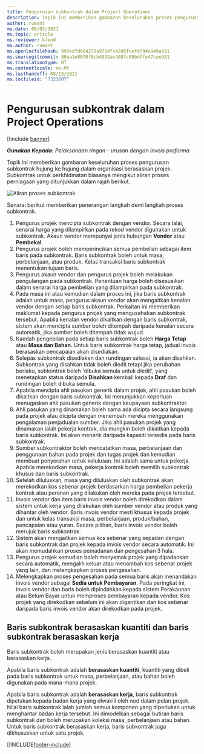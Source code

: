 ```yaml
---
title: Pengurusan subkontrak dalam Project Operations
description: Topik ini memberikan gambaran keseluruhan proses pengurusan subkontrak hujung ke hujung yang biasa dalam organisasi berasaskan projek.
author: rumant
ms.date: 08/02/2021
ms.topic: article
ms.reviewer: kfend
ms.author: rumant
ms.openlocfilehash: 993edfd064279a970d7c42d5fcefd794e949a931
ms.sourcegitcommit: 80aa1e8070f0cb4992ac408fc05bdffe47cee931
ms.translationtype: HT
ms.contentlocale: ms-MY
ms.lasthandoff: 08/13/2021
ms.locfileid: "7323607"
---
```

# <a name="subcontract-management-in-project-operations"></a>Pengurusan subkontrak dalam Project Operations

[!include [banner](../../includes/dataverse-preview.md)]

_**Gunakan Kepada:** Pelaksanaan ringan - urusan dengan invois proforma_

Topik ini memberikan gambaran keseluruhan proses pengurusan subkontrak hujung ke hujung dalam organisasi berasaskan projek. Subkontrak untuk perkhidmatan biasanya mengikut aliran proses perniagaan yang ditunjukkan dalam rajah berikut.

![Aliran proses subkontrak](../media/SubcontractingProcessFlow.png)

Senarai berikut memberikan penerangan langkah demi langkah proses subkontrak.

1. Pengurus projek mencipta subkontrak dengan vendor. Secara lalai, senarai harga yang dilampirkan pada rekod vendor digunakan untuk subkontrak. Akaun vendor mempunyai jenis hubungan **Vendor** atau **Pembekal**.
2. Pengurus projek boleh memperincikan semua pembelian sebagai item baris pada subkontrak. Baris subkontrak boleh untuk masa, perbelanjaan, atau produk. Kelas transaksi baris subkontrak menentukan tujuan baris.
3. Pengurus akaun vendor dan pengurus projek boleh melakukan pengulangan pada subkontrak. Penentuan harga boleh disesuaikan dalam senarai harga pembelian yang dilampirkan pada subkontrak.
4. Pada masa ini atau kemudian dalam proses ini, jika baris subkontrak adalah untuk masa, pengurus akaun vendor akan mengaitkan kenalan vendor dengan setiap baris subkontrak. Perkaitan ini memberikan maklumat kepada pengurus projek yang mengusahakan subkontrak tersebut. Apabila kenalan vendor dikaitkan dengan baris subkontrak, sistem akan mencipta sumber boleh ditempah daripada kenalan secara automatik, jika sumber boleh ditempah tidak wujud.
5. Kaedah pengebilan pada setiap baris subkontrak boleh **Harga Tetap** atau **Masa dan Bahan**. Untuk baris subkontrak harga tetap, jadual invois berasaskan pencapaian akan disediakan.
6.  Selepas subkontrak disediakan dan rundingan selesai, ia akan disahkan. Subkontrak yang disahkan tidak boleh diedit tetapi jika perubahan berlaku, subkontrak boleh 'dibuka semula untuk diedit', yang menetapkan status daripada **Disahkan** kembali kepada **Draf** dan rundingan boleh dibuka semula. 
7.  Apabila mencipta ahli pasukan generik dalam projek, ahli pasukan boleh dikaitkan dengan baris subkontrak. Ini menunjukkan keperluan menugaskan ahli pasukan generik dengan keupayaan subkontraktor.
8.  Ahli pasukan yang dinamakan boleh sama ada dicipta secara langsung pada projek atau dicipta dengan menempah mereka menggunakan pengalaman penjadualan sumber. Jika ahli pasukan projek yang dinamakan ialah pekerja kontrak, dia mungkin boleh dikaitkan kepada baris subkontrak. Ini akan menarik daripada kapasiti tersedia pada baris subkontrak.
9.  Sumber subkontraktor boleh mencatatkan masa, perbelanjaan dan penggunaan bahan pada projek dan tugas projek dan kemudian membuat penyerahan untuk kelulusan. Ini adalah sama untuk pekerja. Apabila merekodkan masa, pekerja kontrak boleh memilih subkontrak khusus dan baris subkontrak.
10. Setelah diluluskan, masa yang diluluskan oleh subkontrak akan merekodkan kos sebenar projek berdasarkan harga pembelian pekerja kontrak atau peranan yang dilakukan oleh mereka pada projek tersebut.
11. Invois vendor dan item baris invois vendor boleh direkodkan dalam sistem untuk kerja yang dilakukan oleh sumber vendor atau produk yang dihantar oleh vendor. Baris invois vendor mesti khusus kepada projek dan untuk kelas transaksi masa, perbelanjaan, produk/bahan, pencapaian atau yuran. Secara pilihan, baris invois vendor boleh merujuk baris subkontrak.
12. Sistem akan mengaitkan semua kos sebenar yang sepadan dengan baris subkontrak dan projek kepada invois vendor secara automatik. Ini akan memudahkan proses pemadanan dan pengesahan 3 hala.
13. Pengurus projek kemudian boleh menyemak projek yang dipadankan secara automatik, mengalih keluar atau menambah kos sebenar projek yang lain, dan melengkapkan proses pengesahan.
14. Melengkapkan proses pengesahan pada semua baris akan menandakan invois vendor sebagai **Sedia untuk Pembayaran**. Pada peringkat ini, invois vendor dan baris boleh dipindahkan kepada sistem Perakaunan atau Belum Bayar untuk memproses pembayaran kepada vendor. Kos projek yang direkodkan sebelum ini akan digantikan dan kos sebenar daripada baris invois vendor akan direkodkan pada projek.

## <a name="quantity-based-subcontract-lines-and-work-based-subcontract-lines"></a>Baris subkontrak berasaskan kuantiti dan baris subkontrak berasaskan kerja

Baris subkontrak boleh merupakan jenis berasaskan kuantiti atau berasaskan kerja. 

Apabila baris subkontrak adalah **berasaskan kuantiti**, kuantiti yang dibeli pada baris subkontrak untuk masa, perbelanjaan, atau bahan boleh digunakan pada mana-mana projek.

Apabila baris subkontrak adalah **berasaskan kerja**, baris subkontrak dipetakan kepada badan kerja yang diwakili oleh nod dalam pelan projek. Nilai baris subkontrak ialah jumlah semua komponen yang diperlukan untuk menghantar badan kerja tersebut. Ini dimodelkan sebagai butiran baris subkontrak dan boleh merupakan koleksi masa, perbelanjaan atau bahan. Untuk baris subkontrak berasaskan kerja, baris subkontrak juga dikhususkan untuk satu projek.

[!INCLUDE[footer-include](../../includes/footer-banner.md)]

